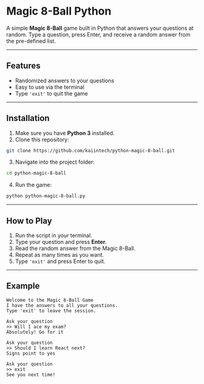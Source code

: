 # Magic 8-Ball Python

A simple **Magic 8-Ball** game built in Python that answers your questions at random.
Type a question, press Enter, and receive a random answer from the pre-defined list.

---

## Features

* Randomized answers to your questions
* Easy to use via the terminal
* Type `'exit'` to quit the game

---

## Installation

1. Make sure you have **Python 3** installed.
2. Clone this repository:

```bash
git clone https://github.com/kaiintech/python-magic-8-ball.git
```

3. Navigate into the project folder:

```bash
cd python-magic-8-ball
```

4. Run the game:

```bash
python python-magic-8-ball.py
```

---

## How to Play

1. Run the script in your terminal.
2. Type your question and press **Enter**.
3. Read the random answer from the Magic 8-Ball.
4. Repeat as many times as you want.
5. Type `'exit'` and press Enter to quit.

---

## Example

```text
Welcome to the Magic 8-Ball Game
I have the answers to all your questions.
Type 'exit' to leave the session.

Ask your question 
>> Will I ace my exam?
Absolutely! Go for it

Ask your question 
>> Should I learn React next?
Signs point to yes

Ask your question 
>> exit
See you next time!
```
